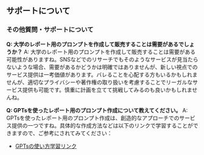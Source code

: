 ## サポートについて
### その他質問・サポートについて

**Q: 大学のレポート用のプロンプトを作成して販売することは需要があるでしょうか？**
A: 大学のレポート用のプロンプトを作成して販売することは需要がある可能性がありますね。SNSなどでのリサーチでもそのようなサービスが見当たらないような場合、需要があるかどうかは明確ではありませんが、新しい視点でのサービス提供は一考価値があります。バレることを心配する方もいるかもしれませんが、適切なプライバシーや著作権の取り扱いを考慮することでリーガルなサービス提供も可能です。慎重に計画を立てて挑戦してみるのも良いかもしれませんね。 

**Q: GPTsを使ったレポート用のプロンプト作成について教えてください。**
A: GPTsを使ったレポート用のプロンプト作成は、創造的なアプローチでのサービス提供の一つですね。具体的な作成方法などは以下のリンクで学習することができますので、ご参考にされてみてください：
- [GPTsの使い方学習リンク](https://school.addness.co.jp/members/6a481X2SSRhF/course/b6soXqqncREj/lesson/vKE8TxEBi7O9?openexternalbrowser=1)
